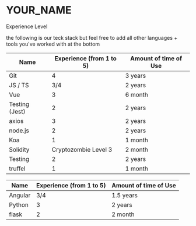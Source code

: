 # YOUR_NAME

Experience Level

the following is our teck stack but feel free to add all other languages + tools you've worked with at the bottom

| Name           | Experience (from 1 to 5) | Amount of time of Use |
| -------------- | ------------------------ | --------------------- |
| Git            | 4                        | 3 years               |
| JS / TS        | 3/4                      | 2 years               |
| Vue            | 3                        | 6 month               |
| Testing (Jest) | 2                        | 2 years               |
| axios          | 3                        | 2 years               |
| node.js        | 2                        | 2 years               |
| Koa            | 1                        | 1 month               |
| Solidity       | Cryptozombie Level 3     | 2 month               |
| Testing        | 2                        | 2 years               |
| truffel        | 1                        | 1 month               |

| Name    | Experience (from 1 to 5) | Amount of time of Use |
| ------- | ------------------------ | --------------------- |
| Angular | 3/4                      | 1.5 years             |
| Python  | 3                        | 2 years               |
| flask   | 2                        | 2 month               |
